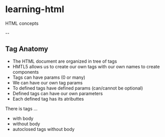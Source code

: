 # learning-html

HTML concepts

--

## Tag Anatomy

- The HTML document are organized in tree of tags
- HMTL5 allows us to create our own tags with our own names to create components
- Tags can have params (0 or many)
- We can have our own tag params
- To defined tags have defined params (can/cannot be optional)
- Defined tags can have our own parameters
- Each defined tag has its atributtes

There is tags ...

- with body
- without body
- autoclosed tags without body

